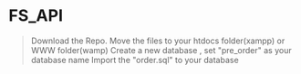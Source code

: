 # FS_API
>Download the Repo.
>Move the files to your htdocs folder(xampp) or WWW folder(wamp)
>Create a new database , set "pre_order" as your database name
>Import the "order.sql" to your database
